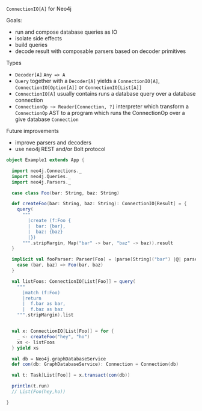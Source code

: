 
`ConnectionIO[A]` for Neo4j

Goals:

  - run and compose database queries as IO
  - isolate side effects
  - build queries
  - decode result with composable parsers based on decoder primitives

Types

  - `Decoder[A]`       `Any => A`
  - `Query`            together with a `Decoder[A]` yields a `ConnectionIO[A]`, `ConnectionIO[Option[A]]` or `ConnectionIO[List[A]]`
  - `ConnectionIO[A]`  usually contains runs a database query over a database connection
  - `ConnectionOp ~> Reader[Connection, ?]`   interpreter which transform a `ConnectionOp` AST to a program which runs the ConnectionOp over a give database `Connection`

Future improvements

  - improve parsers and decoders
  - use neo4j REST and/or Bolt protocol


```scala
object Example1 extends App {

  import neo4j.Connections._
  import neo4j.Queries._
  import neo4j.Parsers._

  case class Foo(bar: String, baz: String)

  def createFoo(bar: String, baz: String): ConnectionIO[Result] = {
    query(
      """
        |create (f:Foo {
        |  bar: {bar},
        |  baz: {baz}
        |})
      """.stripMargin, Map("bar" -> bar, "baz" -> baz)).result
  }

  implicit val fooParser: Parser[Foo] = (parse[String]("bar") |@| parse[String]("baz")).tupled.map {
    case (bar, baz) => Foo(bar, baz)
  }

  val listFoos: ConnectionIO[List[Foo]] = query(
    """
      |match (f:Foo)
      |return
      |  f.bar as bar,
      |  f.baz as baz
    """.stripMargin).list


  val x: ConnectionIO[List[Foo]] = for {
    _ <- createFoo("hey", "ho")
    xs <- listFoos
  } yield xs

  val db = Neo4j.graphDatabaseService
  def con(db: GraphDatabaseService): Connection = Connection(db)

  val t: Task[List[Foo]] = x.transact(con(db))

  println(t.run)
  // List(Foo(hey,ho))

}
```




